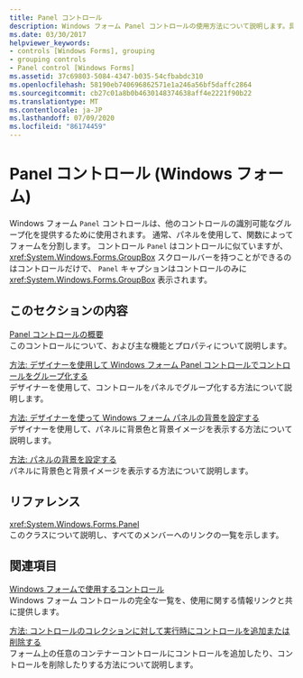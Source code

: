 ```yaml
---
title: Panel コントロール
description: Windows フォーム Panel コントロールの使用方法について説明します。具体的には、パネルを使用して、関数ごとにフォームを分割する方法について説明します。
ms.date: 03/30/2017
helpviewer_keywords:
- controls [Windows Forms], grouping
- grouping controls
- Panel control [Windows Forms]
ms.assetid: 37c69803-5084-4347-b035-54cfbabdc310
ms.openlocfilehash: 58190eb740696862571e1a246a56bf5daffc2864
ms.sourcegitcommit: cb27c01a8b0b4630148374638aff4e2221f90b22
ms.translationtype: MT
ms.contentlocale: ja-JP
ms.lasthandoff: 07/09/2020
ms.locfileid: "86174459"
---
```

# <a name="panel-control-windows-forms"></a>Panel コントロール (Windows フォーム)
Windows フォーム `Panel` コントロールは、他のコントロールの識別可能なグループ化を提供するために使用されます。 通常、パネルを使用して、関数によってフォームを分割します。 コントロール `Panel` はコントロールに似ていますが、 <xref:System.Windows.Forms.GroupBox> スクロールバーを持つことができるのはコントロールだけで、 `Panel` キャプションはコントロールのみに <xref:System.Windows.Forms.GroupBox> 表示されます。  
  
## <a name="in-this-section"></a>このセクションの内容  
 [Panel コントロールの概要](panel-control-overview-windows-forms.md)  
 このコントロールについて、および主な機能とプロパティについて説明します。  
  
 [方法: デザイナーを使用して Windows フォーム Panel コントロールでコントロールをグループ化する](group-controls-with-wf-panel-control-using-the-designer.md)  
 デザイナーを使用して、コントロールをパネルでグループ化する方法について説明します。  
  
 [方法: デザイナーを使って Windows フォーム パネルの背景を設定する](how-to-set-the-background-of-a-windows-forms-panel-using-the-designer.md)  
 デザイナーを使用して、パネルに背景色と背景イメージを表示する方法について説明します。  
  
 [方法: パネルの背景を設定する](how-to-set-the-background-of-a-windows-forms-panel.md)  
 パネルに背景色と背景イメージを表示する方法について説明します。  
  
## <a name="reference"></a>リファレンス  
 <xref:System.Windows.Forms.Panel>  
 このクラスについて説明し、すべてのメンバーへのリンクの一覧を示します。  
  
## <a name="related-sections"></a>関連項目  
 [Windows フォームで使用するコントロール](controls-to-use-on-windows-forms.md)  
 Windows フォーム コントロールの完全な一覧を、使用に関する情報リンクと共に提供します。  
  
 [方法: コントロールのコレクションに対して実行時にコントロールを追加または削除する](how-to-add-to-or-remove-from-a-collection-of-controls-at-run-time.md)  
 フォーム上の任意のコンテナーコントロールにコントロールを追加したり、コントロールを削除したりする方法について説明します。
